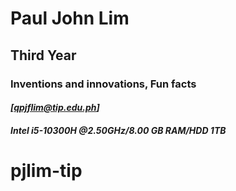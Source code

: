 # Paul John Lim 
## **Third Year** 
### **Inventions and innovations, Fun facts**
#### _[qpjflim@tip.edu.ph]_
##### **Intel i5-10300H @2.50GHz/8.00 GB RAM/HDD 1TB**
# pjlim-tip
